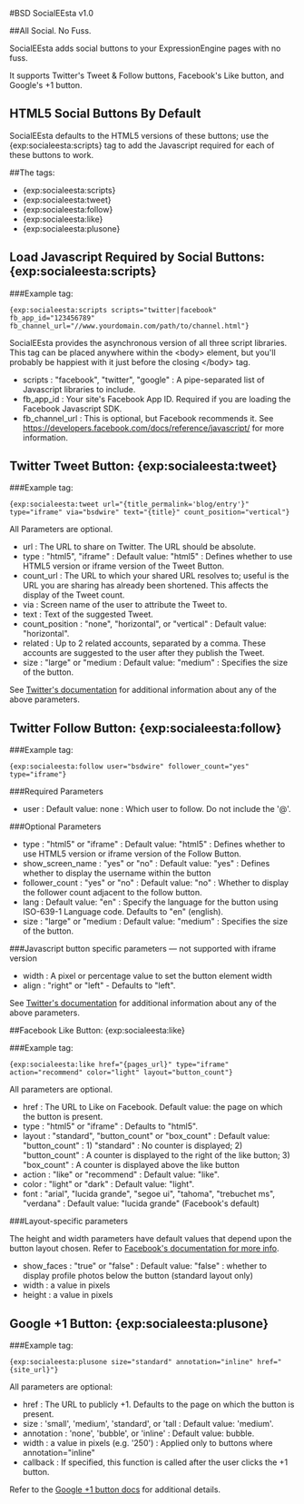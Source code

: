 #BSD SocialEEsta v1.0

##All Social. No Fuss.

SocialEEsta adds social buttons to your ExpressionEngine pages with no fuss.

It supports Twitter's Tweet & Follow buttons, Facebook's Like button, and Google's +1 button.

## HTML5 Social Buttons By Default

SocialEEsta defaults to the HTML5 versions of these buttons; use the {exp:socialeesta:scripts} tag to add the Javascript required for each of these buttons to work.

##The tags:

- {exp:socialeesta:scripts}
- {exp:socialeesta:tweet}
- {exp:socialeesta:follow}
- {exp:socialeesta:like}
- {exp:socialeesta:plusone}


## Load Javascript Required by Social Buttons: {exp:socialeesta:scripts}

###Example tag:

```
{exp:socialeesta:scripts scripts="twitter|facebook" fb_app_id="123456789" fb_channel_url="//www.yourdomain.com/path/to/channel.html"}
```

SocialEEsta provides the asynchronous version of all three script libraries. This tag can be placed anywhere within the &lt;body&gt; element, but you'll probably be happiest with it just before the closing &lt;/body&gt; tag.

- scripts : "facebook", "twitter", "google" :  A pipe-separated list of Javascript libraries to include.
- fb_app_id  :  Your site's Facebook App ID. Required if you are loading the Facebook Javascript SDK.
- fb_channel_url  :  This is optional, but Facebook recommends it. See https://developers.facebook.com/docs/reference/javascript/ for more information.


## Twitter Tweet Button: {exp:socialeesta:tweet} 


###Example tag:

```
{exp:socialeesta:tweet url="{title_permalink='blog/entry'}" type="iframe" via="bsdwire" text="{title}" count_position="vertical"}
```

All Parameters are optional.

- url  :  The URL to share on Twitter. The URL should be absolute.
- type  :  "html5", "iframe" :  Default value: "html5"  :  Defines whether to use HTML5 version or iframe version of the Tweet Button.
- count_url  :  The URL to which your shared URL resolves to; useful is the URL you are sharing has already been shortened. This affects the display of the Tweet count.
- via  :  Screen name of the user to attribute the Tweet to.
- text  :  Text of the suggested Tweet.
- count_position  :  "none", "horizontal", or "vertical"  :  Default value: "horizontal".
- related  :  Up to 2 related accounts, separated by a comma. These accounts are suggested to the user after they publish the Tweet.
- size  : "large" or "medium  :  Default value: "medium"  : Specifies the size of the button.


See [Twitter's documentation](https://dev.twitter.com/docs/tweet-button) for additional information about any of the above parameters.

## Twitter Follow Button: {exp:socialeesta:follow}

###Example tag:

```
{exp:socialeesta:follow user="bsdwire" follower_count="yes" type="iframe"}
```

###Required Parameters

- user  :   Default value: none  :  Which user to follow. Do not include the '@'.

###Optional Parameters

- type  :  "html5" or "iframe"  :  Default value: "html5"  :  Defines whether to use HTML5 version or iframe version of the Follow Button.
- show_screen_name  :  "yes" or "no"  : Default value: "yes"  :  Defines whether to display the username within the button
- follower_count  :  "yes" or "no"  :  Default value: "no"  :  Whether to display the follower count adjacent to the follow button. 
- lang  :  Default value: "en"  :  Specify the language for the button using ISO-639-1 Language code. Defaults to "en" (english).
- size  : "large" or "medium  :  Default value: "medium"  : Specifies the size of the button.


###Javascript button specific parameters — not supported with iframe version

- width  :  A pixel or percentage value to set the button element width
- align  :  "right" or "left" - Defaults to "left".

See [Twitter's documentation](https://dev.twitter.com/docs/follow-button) for additional information about any of the above parameters.



##Facebook Like Button: {exp:socialeesta:like}


###Example tag: 

```
{exp:socialeesta:like href="{pages_url}" type="iframe" action="recommend" color="light" layout="button_count"}
```

All parameters are optional.

- href  :  The URL to Like on Facebook. Default value: the page on which the button is present.
- type  :  "html5" or "iframe" :  Defaults to "html5". 
- layout  :  "standard", "button_count" or "box_count"  :  Default value: "button_count"  :  1) "standard" : No counter is displayed; 2) "button_count" : A counter is displayed to the right of the like button; 3) "box_count" : A counter is displayed above the like button
- action  :  "like" or "recommend"  :  Default value: "like".
- color  :  "light" or "dark"  :  Default value: "light".
- font :  "arial", "lucida grande", "segoe ui", "tahoma", "trebuchet ms", "verdana" : Default value: "lucida grande" (Facebook's default)

###Layout-specific parameters

The height and width parameters have default values that depend upon the button layout chosen. Refer to [Facebook's documentation for more info](https://developers.facebook.com/docs/reference/plugins/like/).

- show_faces  :  "true" or "false"  :  Default value: "false"  :  whether to display profile photos below the button (standard layout only)
- width  :  a value in pixels
- height  :  a value in pixels




## Google +1 Button: {exp:socialeesta:plusone}

###Example tag: 

```
{exp:socialeesta:plusone size="standard" annotation="inline" href="{site_url}"}
```

All parameters are optional:

- href  :  The URL to publicly +1. Defaults to the page on which the button is present.
- size  :  'small', 'medium', 'standard', or 'tall  :  Default value: 'medium'.
- annotation  :  'none', 'bubble', or 'inline'  :  Default value: bubble. 
- width  :  a value in pixels (e.g. '250')  :  Applied only to buttons where annotation="inline"
- callback  :  If specified, this function is called after the user clicks the +1 button. 

Refer to the [Google +1 button docs](https://developers.google.com/+/plugins/+1button/) for additional details.